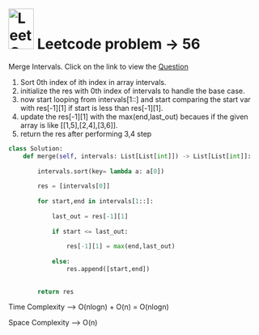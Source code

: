 #  <img src="https://leetcode.com/_next/static/images/logo-ff2b712834cf26bf50a5de58ee27bcef.png" alt="LeetCode Logo" width="50" height="80"> Leetcode problem -> 56

Merge Intervals. Click on the link to view the [Question](https://leetcode.com/problems/merge-intervals/description/)

1. Sort 0th index of ith index  in  array intervals.
2. initialize the res with 0th index of intervals to handle the base case.
3. now start looping from intervals[1::] and start comparing the start var with res[-1][1] if start is less than res[-1][1].
4. update the res[-1][1] with the max(end,last_out) becaues if the given array is like [[1,5],[2,4],[3,6]].
5. return the res after performing 3,4 step

```python
class Solution:
    def merge(self, intervals: List[List[int]]) -> List[List[int]]:
        
        intervals.sort(key= lambda a: a[0])
        
        res = [intervals[0]]
        
        for start,end in intervals[1::]:
            
            last_out = res[-1][1]
            
            if start <= last_out:
                
                res[-1][1] = max(end,last_out)
                
            else:
                res.append([start,end])
                
                
        return res

```

Time Complexity --> O(nlogn) + O(n) = O(nlogn)   

Space Complexity --> O(n)
 

